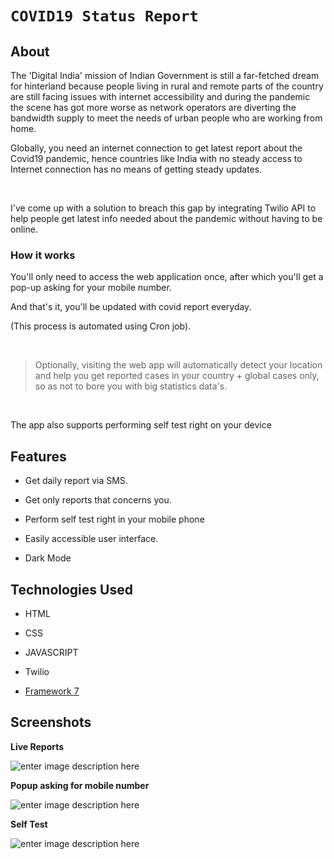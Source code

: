 
# `COVID19 Status Report`

  

## About

  

The 'Digital India' mission of Indian Government is still a far-fetched dream for hinterland because people living in rural and remote parts of the country are still facing issues with internet accessibility and during the pandemic the scene has got more worse as network operators are diverting the bandwidth supply to meet the needs of urban people who are working from home.

  

Globally, you need an internet connection to get latest report about the Covid19 pandemic, hence countries like India with no steady access to Internet connection has no means of getting steady updates.

<br>

I've come up with a solution to breach this gap by integrating Twilio API to help people get latest info needed about the pandemic without having to be online.

  

### How it works

You'll only need to access the web application once, after which you'll get a pop-up asking for your mobile number.

And that's it, you'll be updated with covid report everyday.

(This process is automated using Cron job).

<br>

> Optionally, visiting the web app will automatically detect your location and help you get reported cases in your country + global cases only, so as not to bore you with big statistics data's.

<br>

The app also supports performing self test right on your device

  

## Features

  

- Get daily report via SMS.

- Get only reports that concerns you.

- Perform self test right in your mobile phone

- Easily accessible user interface.

- Dark Mode

  

## Technologies Used

- HTML

- CSS

- JAVASCRIPT

- Twilio

-  [Framework 7](http://framework7.io)

  

## Screenshots

**Live Reports**

![enter image description here](https://i.imgur.com/o5r5dbt.png)


**Popup asking for mobile number**

![enter image description here](https://i.imgur.com/IJTVUfe.png)


**Self Test**

![enter image description here](https://i.imgur.com/wru5zkM.png)
